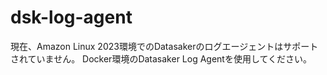 # dsk-log-agent

現在、Amazon Linux 2023環境でのDatasakerのログエージェントはサポートされていません。 Docker環境のDatasaker Log Agentを使用してください。
